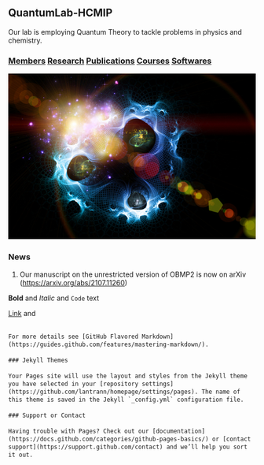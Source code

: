 ## QuantumLab-HCMIP

Our lab is employing Quantum Theory to tackle problems in physics and chemistry. 

### [Members](Members)         [Research](Research)         [Publications](Publications)         [Courses](Courses)         [Softwares](Softwares)

![Image](test.jpg)

### News
1. Our manuscript on the unrestricted version of OBMP2 is now on arXiv (https://arxiv.org/abs/2107.11260)

**Bold** and _Italic_ and `Code` text

[Link](url) and 
```

For more details see [GitHub Flavored Markdown](https://guides.github.com/features/mastering-markdown/).

### Jekyll Themes

Your Pages site will use the layout and styles from the Jekyll theme you have selected in your [repository settings](https://github.com/lantrann/homepage/settings/pages). The name of this theme is saved in the Jekyll `_config.yml` configuration file.

### Support or Contact

Having trouble with Pages? Check out our [documentation](https://docs.github.com/categories/github-pages-basics/) or [contact support](https://support.github.com/contact) and we’ll help you sort it out.
